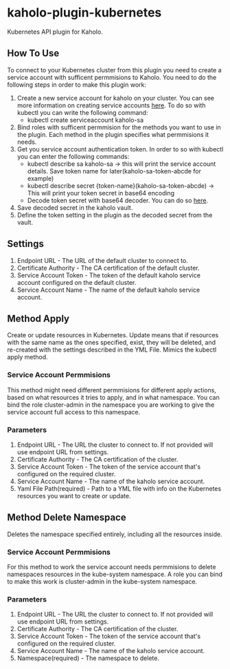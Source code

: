 # kaholo-plugin-kubernetes
Kubernetes API plugin for Kaholo.

## How To Use
To connect to your Kubernetes cluster from this plugin you need to create a service account with sufficent permmisions to Kaholo. You need to do the following steps in order to make this plugin work:
1. Create a new service account for kaholo on your cluster. You can see more information on creating service accounts [here](https://kubernetes.io/docs/tasks/configure-pod-container/configure-service-account/).
    To do so with kubectl you can write the following command:
    * kubectl create serviceaccount kaholo-sa
2. Bind roles with sufficent permmision for the methods you want to use in the plugin.
    Each method in the plugin specifies what permmisions it needs.
3. Get you service account authentication token. In order to so with kubectl you can enter the following commands:
    * kubectl describe sa kaholo-sa -> this will print the service account details. Save token name for later(kaholo-sa-token-abcde for example)
    * kubectl describe secret {token-name}(kaholo-sa-token-abcde) -> This will print your token secret in base64 encoding
    * Decode token secret with base64 decoder. You can do so [here](https://www.base64decode.org/).
4. Save decoded secret in the kaholo vault.
5. Define the token setting in the plugin as the decoded secret from the vault.

## Settings
1. Endpoint URL - The URL of the default cluster to connect to.
2. Certificate Authority - The CA certification of the default cluster.
3. Service Account Token - The token of the default kaholo service account configured on the default cluster.
4. Service Account Name - The name of the default kaholo service account. 

## Method Apply
Create or update resources in Kubernetes. Update means that if resources with the same name as the ones specified, exist, they will be deleted, and re-created with the settings described in the YML File. Mimics the kubectl apply method.

### Service Account Permmisions
This method might need different permmisions for different apply actions, based on what resources it tries to apply, and in what namespace.
You can bind the role cluster-admin in the namespace you are working to give the service account full access to this namespace.

### Parameters
1. Endpoint URL - The URL the cluster to connect to. If not provided will use endpoint URL from settings.
2. Certificate Authority - The CA certification of the cluster.
3. Service Account Token - The token of the service account that's configured on the required cluster.
4. Service Account Name - The name of the kaholo service account. 
5. Yaml File Path(required) - Path to a YML file with info on the Kubernetes resources you want to create or update.

## Method Delete Namespace
Deletes the namespace specified entirely, including all the resources inside.

### Service Account Permmisions
For this method to work the service account needs permmisions to delete namespaces resources in the kube-system namespace.
A role you can bind to make this work is cluster-admin in the kube-system namespace.

### Parameters
1. Endpoint URL - The URL the cluster to connect to. If not provided will use endpoint URL from settings.
2. Certificate Authority - The CA certification of the cluster.
3. Service Account Token - The token of the service account that's configured on the required cluster.
4. Service Account Name - The name of the kaholo service account. 
5. Namespace(required) - The namespace to delete.
